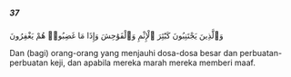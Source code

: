 ##### 37

<span class="ayah">وَٱلَّذِينَ يَجْتَنِبُونَ كَبَٰٓئِرَ ٱلْإِثْمِ وَٱلْفَوَٰحِشَ وَإِذَا مَا غَضِبُوا۟ هُمْ يَغْفِرُونَ</span>

<span class="ayah_translation">Dan (bagi) orang-orang yang menjauhi dosa-dosa besar dan perbuatan-perbuatan keji, dan apabila mereka marah mereka memberi maaf.</span>
